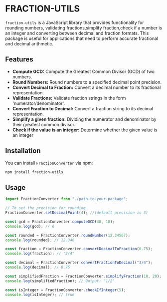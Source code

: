 # FRACTION-UTILS

`fraction-utils` is a JavaScript library that provides functionality for rounding numbers, validating fractions,simplify fraction,check if a number is an integer and converting between decimal and fraction formats. This package is useful for applications that need to perform accurate fractional and decimal arithmetic.

## Features

- **Compute GCD:** Compute the Greatest Common Divisor (GCD) of two numbers.
- **Round Numbers:** Round numbers to a specified decimal point precision.
- **Convert Decimal to Fraction:** Convert a decimal number to its fractional representation.
- **Validate Fractions:** Validate fraction strings in the form 'numerator/denominator'.
- **Convert Fraction to Decimal:** Convert a fraction string to its decimal representation.
- **Simplify a given fraction:** Dividing the numerator and denominator by their greatest common divisor.
- **Check if the value is an integer:** Determine whether the given value is an integer

## Installation

You can install `FractionConverter` via npm:

```bash
npm install fraction-utils
```

## Usage

```javascript
import FractionConverter from "./path-to-your-package";

// To set the precision for rounding
FractionConverter.setDecimalPoint(4); //(default precision is 3)

const gcd = FractionConverter.computeGCD(48, 18);
console.log(gcd); // 6

const rounded = FractionConverter.roundNumber(12.34567);
console.log(rounded); // 12.346

const fraction = FractionConverter.convertDecimalToFraction(0.75);
console.log(fraction); // "3/4"

const decimal = FractionConverter.convertFractionToDecimal("3/4");
console.log(decimal); // 0.75

const simplifiedFraction = FractionConverter.simplifyFraction(10, 20);
console.log(simplifiedFraction); // Output: "1/2"

const isInteger = FractionConverter.checkIfInteger(5);
console.log(isInteger); // true
```
